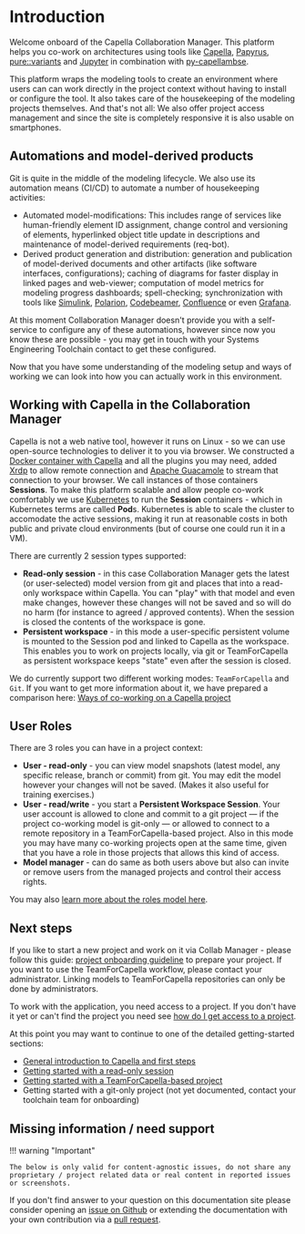 <!--
 ~ SPDX-FileCopyrightText: Copyright DB Netz AG and the capella-collab-manager contributors
 ~ SPDX-License-Identifier: Apache-2.0
 -->

# Introduction

Welcome onboard of the Capella Collaboration Manager. This platform helps you
co-work on architectures using tools like
[Capella](https://www.eclipse.org/capella/),
[Papyrus](https://www.eclipse.org/papyrus/),
[pure::variants](https://www.pure-systems.com/purevariants) and
[Jupyter](https://jupyter.org/) in combination with
[py-capellambse](https://github.com/DSD-DBS/py-capellambse).

This platform wraps the modeling tools to create an environment where users can
can work directly in the project context without having to install or configure
the tool. It also takes care of the housekeeping of the modeling projects
themselves. And that's not all: We also offer project access management and
since the site is completely responsive it is also usable on smartphones.

## Automations and model-derived products

Git is quite in the middle of the modeling lifecycle. We also use its
automation means (CI/CD) to automate a number of housekeeping activities:

- Automated model-modifications: This includes range of services like
  human-friendly element ID assignment, change control and versioning of
  elements, hyperlinked object title update in descriptions and maintenance of
  model-derived requirements (req-bot).
- Derived product generation and distribution: generation and publication of
  model-derived documents and other artifacts (like software interfaces,
  configurations); caching of diagrams for faster display in linked pages and
  web-viewer; computation of model metrics for modeling progress dashboards;
  spell-checking; synchronization with tools like
  [Simulink](https://mathworks.com/products/simulink.html),
  [Polarion](https://polarion.plm.automation.siemens.com/),
  [Codebeamer](https://codebeamer.com/),
  [Confluence](https://www.atlassian.com/software/confluence) or even
  [Grafana](https://grafana.com/).

At this moment Collaboration Manager doesn't provide you with a self-service to
configure any of these automations, however since now you know these are
possible - you may get in touch with your Systems Engineering Toolchain contact
to get these configured.

Now that you have some understanding of the modeling setup and ways of working
we can look into how you can actually work in this environment.

## Working with Capella in the Collaboration Manager

Capella is not a web native tool, however it runs on Linux - so we can use
open-source technologies to deliver it to you via browser. We constructed a
[Docker container with Capella](https://github.com/DSD-DBS/capella-dockerimages)
and all the plugins you may need, added [Xrdp](http://xrdp.org/) to allow
remote connection and [Apache Guacamole](https://guacamole.apache.org/) to
stream that connection to your browser. We call instances of those containers
**Sessions**. To make this platform scalable and allow people co-work
comfortably we use [Kubernetes](https://kubernetes.io/) to run the **Session**
containers - which in Kubernetes terms are called **Pod**s. Kubernetes is able
to scale the cluster to accomodate the active sessions, making it run at
reasonable costs in both public and private cloud environments (but of course
one could run it in a VM).

There are currently 2 session types supported:

- **Read-only session** - in this case Collaboration Manager gets the latest
  (or user-selected) model version from git and places that into a read-only
  workspace within Capella. You can "play" with that model and even make
  changes, however these changes will not be saved and so will do no harm (for
  instance to agreed / approved contents). When the session is closed the
  contents of the workspace is gone.
- **Persistent workspace** - in this mode a user-specific persistent volume is
  mounted to the Session pod and linked to Capella as the workspace. This
  enables you to work on projects locally, via git or TeamForCapella as
  persistent workspace keeps "state" even after the session is closed.

We do currently support two different working modes: `TeamForCapella` and
`Git`. If you want to get more information about it, we have prepared a
comparison here:
[Ways of co-working on a Capella project](./tools/capella/t4c-git-compare.md)

## User Roles

There are 3 roles you can have in a project context:

- **User - read-only** - you can view model snapshots (latest model, any
  specific release, branch or commit) from git. You may edit the model however
  your changes will not be saved. (Makes it also useful for training
  exercises.)
- **User - read/write** - you start a **Persistent Workspace Session**. Your
  user account is allowed to clone and commit to a git project — if the project
  co-working model is git-only — or allowed to connect to a remote repository
  in a TeamForCapella-based project. Also in this mode you may have many
  co-working projects open at the same time, given that you have a role in
  those projects that allows this kind of access.
- **Model manager** - can do same as both users above but also can invite or
  remove users from the managed projects and control their access rights.

You may also [learn more about the roles model here](projects/roles.md).

## Next steps

If you like to start a new project and work on it via Collab Manager - please
follow this guide: [project onboarding guideline](projects/create.md) to
prepare your project. If you want to use the TeamForCapella workflow, please
contact your administrator. Linking models to TeamForCapella repositories can
only be done by administrators.

To work with the application, you need access to a project. If you don't have
it yet or can't find the project you need see
[how do I get access to a project](projects/access.md).

At this point you may want to continue to one of the detailed getting-started
sections:

- [General introduction to Capella and first steps](tools/capella/introduction.md)
- [Getting started with a read-only session](sessions/types/read-only.md)
- [Getting started with a TeamForCapella-based project](sessions/types/persistent.md)
- Getting started with a git-only project (not yet documented, contact your
  toolchain team for onboarding)

## Missing information / need support

!!! warning "Important"

    The below is only valid for content-agnostic issues, do not share any
    proprietary / project related data or real content in reported issues or screenshots.

If you don't find answer to your question on this documentation site please
consider opening an
[issue on Github](https://github.com/DSD-DBS/capella-collab-manager/issues) or
extending the documentation with your own contribution via a
[pull request](https://github.com/DSD-DBS/capella-collab-manager/pulls).
